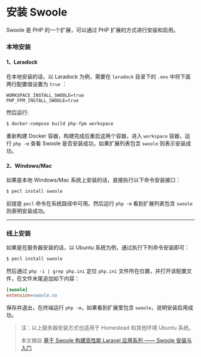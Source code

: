# 安装 Swoole

Swoole 是 PHP 的一个扩展，可以通过 PHP 扩展的方式进行安装和启用。

### 本地安装

#### 1、Laradock

在本地安装的话，以 Laradock 为例，需要在 `laradock` 目录下的 `.env`  中将下面两行配置值设置为 `true` ：

```.env
WORKSPACE_INSTALL_SWOOLE=true
PHP_FPM_INSTALL_SWOOLE=true
```

然后运行:

```bash
$ docker-compose build php-fpm workspace
```

重新构建 Docker 容器，构建完成后重启这两个容器，进入 `workspace` 容器，运行 `php -m`  查看 Swoole 是否安装成功，如果扩展列表包含 `swoole` 则表示安装成功。



#### 2、Windows/Mac

如果是本地 Windows/Mac 系统上安装的话，直接执行以下命令安装接口：

```bash
$ pecl install swoole
```

前提是 `pecl` 命令在系统路径中可用。然后运行 `php -m` 看到扩展列表包含  `swoole`  则表明安装成功。



---

### 线上安装

如果是在服务器安装的话，以 Ubuntu 系统为例，通过执行下列命令安装即可：

```bash
$ pecl install swoole
```

然后通过 `php -i | grep php.ini` 定位 `php.ini` 文件所在位置，并打开该配置文件，在文件末尾追加如下内容：

```ini
[swoole]
extension=swoole.so
```

保存并退出，在终端运行 `php -m`，如果看到扩展里包含 `swoole`，说明安装启用成功。

> 注：以上服务器安装方式也适用于 Homestead 和其他环境 Ubuntu 系统。
>
> 本文摘自 [基于 Swoole 构建高性能 Laravel 应用系列 —— Swoole 安装与入门](https://laravelacademy.org/post/9780.html)